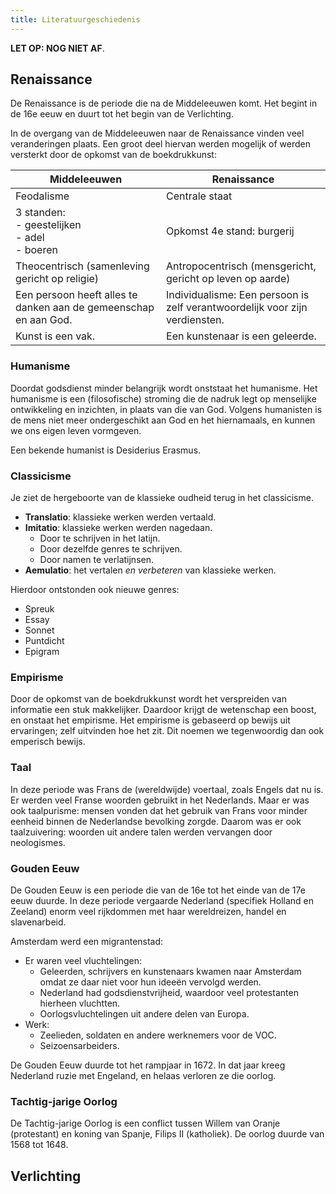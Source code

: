 ```yaml
---
title: Literatuurgeschiedenis
---
```


**LET OP: NOG NIET AF**.

## Renaissance

De Renaissance is de periode die na de Middeleeuwen komt. Het begint in de 16e eeuw en duurt tot het begin van de Verlichting.

In de overgang van de Middeleeuwen naar de Renaissance vinden veel veranderingen plaats. Een groot deel hiervan werden mogelijk of werden versterkt door de opkomst van de boekdrukkunst:

| Middeleeuwen                                                     | Renaissance                                                                 |
| ---------------------------------------------------------------- | --------------------------------------------------------------------------- |
| Feodalisme                                                       | Centrale staat                                                              |
| 3 standen:<br>- geestelijken<br>- adel<br>- boeren               | Opkomst 4e stand: burgerij                                                  |
| Theocentrisch (samenleving gericht op religie)                   | Antropocentrisch (mensgericht, gericht op leven op aarde)                   |
| Een persoon heeft alles te danken aan de gemeenschap en aan God. | Individualisme: Een persoon is zelf verantwoordelijk voor zijn verdiensten. |
| Kunst is een vak.                                                | Een kunstenaar is een geleerde.                                             |

### Humanisme

Doordat godsdienst minder belangrijk wordt onststaat het humanisme. Het humanisme is een (filosofische) stroming die de nadruk legt op menselijke ontwikkeling en inzichten, in plaats van die van God. Volgens humanisten is de mens niet meer ondergeschikt aan God en het hiernamaals, en kunnen we ons eigen leven vormgeven.

Een bekende humanist is Desiderius Erasmus.

### Classicisme

Je ziet de hergeboorte van de klassieke oudheid terug in het classicisme.

- **Translatio**: klassieke werken werden vertaald.
- **Imitatio**: klassieke werken werden nagedaan.
  - Door te schrijven in het latijn.
  - Door dezelfde genres te schrijven.
  - Door namen te verlatijnsen.
- **Aemulatio**: het vertalen _en verbeteren_ van klassieke werken.

Hierdoor ontstonden ook nieuwe genres:

- Spreuk
- Essay
- Sonnet
- Puntdicht
- Epigram

### Empirisme

Door de opkomst van de boekdrukkunst wordt het verspreiden van informatie een stuk makkelijker. Daardoor krijgt de wetenschap een boost, en onstaat het empirisme. Het empirisme is gebaseerd op bewijs uit ervaringen; zelf uitvinden hoe het zit. Dit noemen we tegenwoordig dan ook emperisch bewijs.

### Taal

In deze periode was Frans de (wereldwijde) voertaal, zoals Engels dat nu is. Er werden veel Franse woorden gebruikt in het Nederlands. Maar er was ook taalpurisme: mensen vonden dat het gebruik van Frans voor minder eenheid binnen de Nederlandse bevolking zorgde. Daarom was er ook taalzuivering: woorden uit andere talen werden vervangen door neologismes.

### Gouden Eeuw

De Gouden Eeuw is een periode die van de 16e tot het einde van de 17e eeuw duurde. In deze periode vergaarde Nederland (specifiek Holland en Zeeland) enorm veel rijkdommen met haar wereldreizen, handel en slavenarbeid.

Amsterdam werd een migrantenstad:

- Er waren veel vluchtelingen:
  - Geleerden, schrijvers en kunstenaars kwamen naar Amsterdam omdat ze daar niet voor hun ideeën vervolgd werden.
  - Nederland had godsdienstvrijheid, waardoor veel protestanten hierheen vluchtten.
  - Oorlogsvluchtelingen uit andere delen van Europa.
- Werk:
  - Zeelieden, soldaten en andere werknemers voor de VOC.
  - Seizoensarbeiders.

De Gouden Eeuw duurde tot het rampjaar in 1672. In dat jaar kreeg Nederland ruzie met Engeland, en helaas verloren ze die oorlog.

### Tachtig-jarige Oorlog

De Tachtig-jarige Oorlog is een conflict tussen Willem van Oranje (protestant) en koning van Spanje, Filips II (katholiek). De oorlog duurde van 1568 tot 1648.

## Verlichting

